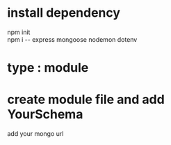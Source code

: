 # install dependency
npm init</br>
npm i -- express mongoose nodemon dotenv

# type : module </br>

# create module file and add YourSchema

add your mongo url 
